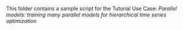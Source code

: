 This folder contains a sample script for the Tutorial Use Case: _Parallel models: training many parallel models for hierarchical time series optimization_
